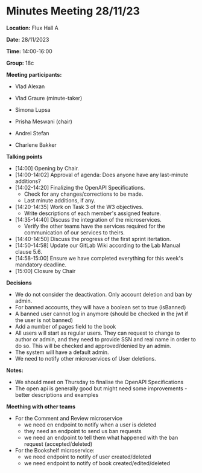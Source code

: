 # Minutes Meeting 28/11/23

**Location:** Flux Hall A

**Date:** 28/11/2023

**Time:** 14:00-16:00

**Group:** 18c

**Meeting participants:**

-   Vlad Alexan

-   Vlad Graure (minute-taker)

-   Simona Lupsa

-   Prisha Meswani (chair)

-   Andrei Stefan

-   Charlene Bakker

**Talking points**
* [14:00] Opening by Chair.
* [14:00-14:02] Approval of agenda: Does anyone have any last-minute additions?
* [14:02-14:20] Finalizing the OpenAPI Specifications.
    * Check for any changes/corrections to be made.
    * Last minute additions, if any.
* [14:20-14:35] Work on Task 3 of the W3 objectives.
    * Write descriptions of each member's assigned feature.
* [14:35-14:40] Discuss the integration of the microservices.
    * Verify the other teams have the services required for the communication of our services to theirs.
* [14:40-14:50] Discuss the progress of the first sprint itertation.
* [14:50-14:58] Update our GitLab Wiki according to the Lab Manual clause 5.6.
* [14:58-15:00] Ensure we have completed everything for this week's mandatory deadline.
* [15:00] Closure by Chair

**Decisions**

- We do not consider the deactivation. Only account deletion and ban by admin.
- For banned accounts, they will have a boolean set to true (isBanned)
- A banned user cannot log in anymore (should be checked in the jwt if the user is not banned)
- Add a number of pages field to the book
- All users will start as regular users. They can request to change to author or admin, and they need to provide SSN and real name in order to do so. This will be checked and approved/denied by an admin.
- The system will have a default admin.
- We need to notify other microservices of User deletions.

**Notes:**

- We should meet on Thursday to finalise the OpenAPI Specifications
- The open api is generally good but might need some improvements - better descriptions and examples

**Meething with other teams**

- For the Comment and Review microservice
  - we need en endpoint to notify when a user is deleted
  - they need an endpoint to send us ban requests
  - we need an endpoint to tell them what happened with the ban request (accepted/deleted)
- For the Bookshelf microservice:
  - we need endpoint to notify of user created/deleted
  - we need endpoint to notify of book created/edited/deleted
